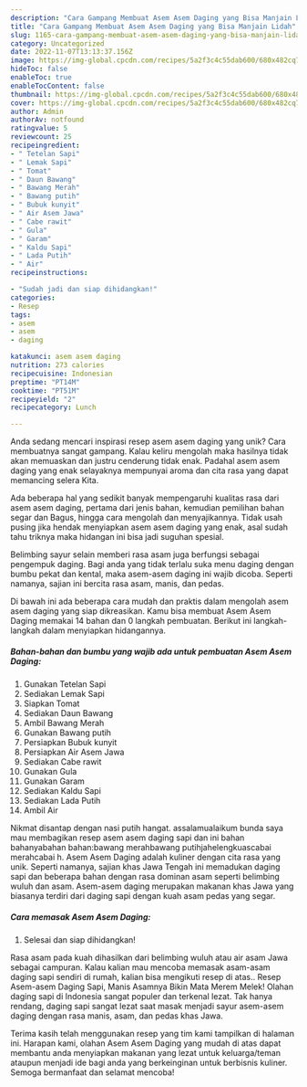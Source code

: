 ```yaml
---
description: "Cara Gampang Membuat Asem Asem Daging yang Bisa Manjain Lidah"
title: "Cara Gampang Membuat Asem Asem Daging yang Bisa Manjain Lidah"
slug: 1165-cara-gampang-membuat-asem-asem-daging-yang-bisa-manjain-lidah
category: Uncategorized
date: 2022-11-07T13:13:37.156Z
image: https://img-global.cpcdn.com/recipes/5a2f3c4c55dab600/680x482cq70/asem-asem-daging-foto-resep-utama.jpg
hideToc: false
enableToc: true
enableTocContent: false
thumbnail: https://img-global.cpcdn.com/recipes/5a2f3c4c55dab600/680x482cq70/asem-asem-daging-foto-resep-utama.jpg
cover: https://img-global.cpcdn.com/recipes/5a2f3c4c55dab600/680x482cq70/asem-asem-daging-foto-resep-utama.jpg
author: Admin
authorAv: notfound
ratingvalue: 5
reviewcount: 25
recipeingredient:
- " Tetelan Sapi"
- " Lemak Sapi"
- " Tomat"
- " Daun Bawang"
- " Bawang Merah"
- " Bawang putih"
- " Bubuk kunyit"
- " Air Asem Jawa"
- " Cabe rawit"
- " Gula"
- " Garam"
- " Kaldu Sapi"
- " Lada Putih"
- " Air"
recipeinstructions:

- "Sudah jadi dan siap dihidangkan!"
categories:
- Resep
tags:
- asem
- asem
- daging

katakunci: asem asem daging 
nutrition: 273 calories
recipecuisine: Indonesian
preptime: "PT14M"
cooktime: "PT51M"
recipeyield: "2"
recipecategory: Lunch

---
```





Anda sedang mencari inspirasi resep asem asem daging yang unik? Cara membuatnya sangat gampang. Kalau keliru mengolah maka hasilnya tidak akan memuaskan dan justru cenderung tidak enak. Padahal asem asem daging yang enak selayaknya mempunyai aroma dan cita rasa yang dapat memancing selera Kita.





Ada beberapa hal yang sedikit banyak mempengaruhi kualitas rasa dari asem asem daging, pertama dari jenis bahan, kemudian pemilihan bahan segar dan Bagus, hingga cara mengolah dan menyajikannya. Tidak usah pusing jika hendak menyiapkan asem asem daging yang enak,      asal sudah tahu triknya maka hidangan ini bisa jadi suguhan spesial.














Belimbing sayur selain memberi rasa asam juga berfungsi sebagai pengempuk daging. Bagi anda yang tidak terlalu suka menu daging dengan bumbu pekat dan kental, maka asem-asem daging ini wajib dicoba. Seperti namanya, sajian ini bercita rasa asam, manis, dan pedas.






Di bawah ini ada beberapa cara mudah dan praktis dalam mengolah asem asem daging yang siap dikreasikan. Kamu bisa membuat Asem Asem Daging memakai 14 bahan dan 0 langkah pembuatan. Berikut ini langkah-langkah dalam menyiapkan hidangannya.

<!--inarticleads1-->

##### Bahan-bahan dan bumbu yang wajib ada untuk pembuatan Asem Asem Daging:

1. Gunakan  Tetelan Sapi
1. Sediakan  Lemak Sapi
1. Siapkan  Tomat
1. Sediakan  Daun Bawang
1. Ambil  Bawang Merah
1. Gunakan  Bawang putih
1. Persiapkan  Bubuk kunyit
1. Persiapkan  Air Asem Jawa
1. Sediakan  Cabe rawit
1. Gunakan  Gula
1. Gunakan  Garam
1. Sediakan  Kaldu Sapi
1. Sediakan  Lada Putih
1. Ambil  Air


Nikmat disantap dengan nasi putih hangat. assalamualaikum bunda saya mau membagikan resep asem asem daging sapi dan ini bahan bahanyabahan bahan:bawang merahbawang putihjahelengkuascabai merahcabai h. Asem Asem Daging adalah kuliner dengan cita rasa yang unik. Seperti namanya, sajian khas Jawa Tengah ini memadukan daging sapi dan beberapa bahan dengan rasa dominan asam seperti belimbing wuluh dan asam. Asem-asem daging merupakan makanan khas Jawa yang biasanya terdiri dari daging sapi dengan kuah asam pedas yang segar. 

<!--inarticleads2-->

##### Cara memasak Asem Asem Daging:


1. Selesai dan siap dihidangkan!

Rasa asam pada kuah dihasilkan dari belimbing wuluh atau air asam Jawa sebagai campuran. Kalau kalian mau mencoba memasak asam-asam daging sapi sendiri di rumah, kalian bisa mengikuti resep di atas.. Resep Asem-asem Daging Sapi, Manis Asamnya Bikin Mata Merem Melek! Olahan daging sapi di Indonesia sangat populer dan terkenal lezat. Tak hanya rendang, daging sapi sangat lezat saat masak menjadi sayur asem-asem daging dengan rasa manis, asam, dan pedas khas Jawa. 

Terima kasih telah menggunakan resep yang tim kami tampilkan di halaman ini. Harapan kami, olahan Asem Asem Daging yang mudah di atas dapat membantu anda menyiapkan makanan yang lezat untuk keluarga/teman ataupun menjadi ide bagi anda yang berkeinginan untuk berbisnis kuliner. Semoga bermanfaat dan selamat mencoba!
